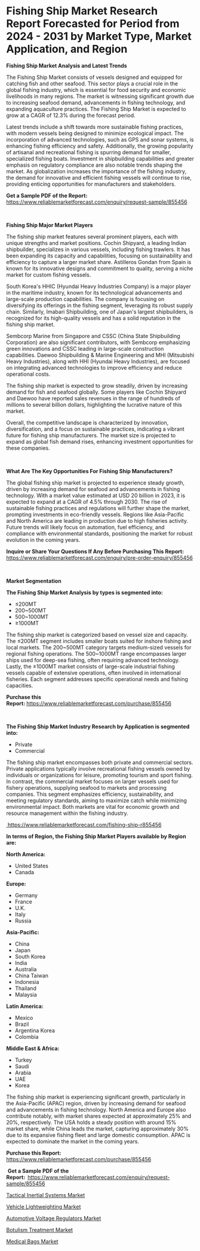 <p><h1>Fishing Ship Market Research Report Forecasted for Period from 2024 -  2031 by Market Type, Market Application, and Region</h1></p><p><strong>Fishing Ship Market Analysis and Latest Trends</strong></p>
<p><p>The Fishing Ship Market consists of vessels designed and equipped for catching fish and other seafood. This sector plays a crucial role in the global fishing industry, which is essential for food security and economic livelihoods in many regions. The market is witnessing significant growth due to increasing seafood demand, advancements in fishing technology, and expanding aquaculture practices. The Fishing Ship Market is expected to grow at a CAGR of 12.3% during the forecast period.</p><p>Latest trends include a shift towards more sustainable fishing practices, with modern vessels being designed to minimize ecological impact. The incorporation of advanced technologies, such as GPS and sonar systems, is enhancing fishing efficiency and safety. Additionally, the growing popularity of artisanal and recreational fishing is spurring demand for smaller, specialized fishing boats. Investment in shipbuilding capabilities and greater emphasis on regulatory compliance are also notable trends shaping the market. As globalization increases the importance of the fishing industry, the demand for innovative and efficient fishing vessels will continue to rise, providing enticing opportunities for manufacturers and stakeholders.</p></p>
<p><strong>Get a Sample PDF of the Report:&nbsp;</strong> <a href="https://www.reliablemarketforecast.com/enquiry/request-sample/855456?utm_campaign=1140&utm_medium=2&utm_source=Github&utm_content=ia&utm_term=02112024&utm_id=fishing-ship">https://www.reliablemarketforecast.com/enquiry/request-sample/855456</a></p>
<p>&nbsp;</p>
<p><strong>Fishing Ship Major Market Players</strong></p>
<p><p>The fishing ship market features several prominent players, each with unique strengths and market positions. Cochin Shipyard, a leading Indian shipbuilder, specializes in various vessels, including fishing trawlers. It has been expanding its capacity and capabilities, focusing on sustainability and efficiency to capture a larger market share. Astilleros Gondan from Spain is known for its innovative designs and commitment to quality, serving a niche market for custom fishing vessels.</p><p>South Korea's HHIC (Hyundai Heavy Industries Company) is a major player in the maritime industry, known for its technological advancements and large-scale production capabilities. The company is focusing on diversifying its offerings in the fishing segment, leveraging its robust supply chain. Similarly, Imabari Shipbuilding, one of Japan's largest shipbuilders, is recognized for its high-quality vessels and has a solid reputation in the fishing ship market.</p><p>Sembcorp Marine from Singapore and CSSC (China State Shipbuilding Corporation) are also significant contributors, with Sembcorp emphasizing green innovations and CSSC leading in large-scale construction capabilities. Daewoo Shipbuilding & Marine Engineering and MHI (Mitsubishi Heavy Industries), along with HHI (Hyundai Heavy Industries), are focused on integrating advanced technologies to improve efficiency and reduce operational costs.</p><p>The fishing ship market is expected to grow steadily, driven by increasing demand for fish and seafood globally. Some players like Cochin Shipyard and Daewoo have reported sales revenues in the range of hundreds of millions to several billion dollars, highlighting the lucrative nature of this market.</p><p>Overall, the competitive landscape is characterized by innovation, diversification, and a focus on sustainable practices, indicating a vibrant future for fishing ship manufacturers. The market size is projected to expand as global fish demand rises, enhancing investment opportunities for these companies.</p></p>
<p>&nbsp;</p>
<p><strong>What Are The Key Opportunities For Fishing Ship Manufacturers?</strong></p>
<p><p>The global fishing ship market is projected to experience steady growth, driven by increasing demand for seafood and advancements in fishing technology. With a market value estimated at USD 20 billion in 2023, it is expected to expand at a CAGR of 4.5% through 2030. The rise of sustainable fishing practices and regulations will further shape the market, prompting investments in eco-friendly vessels. Regions like Asia-Pacific and North America are leading in production due to high fisheries activity. Future trends will likely focus on automation, fuel efficiency, and compliance with environmental standards, positioning the market for robust evolution in the coming years.</p></p>
<p><strong>Inquire or Share Your Questions If Any Before Purchasing This Report:</strong> <a href="https://www.reliablemarketforecast.com/enquiry/pre-order-enquiry/855456?utm_campaign=1140&utm_medium=2&utm_source=Github&utm_content=ia&utm_term=02112024&utm_id=fishing-ship">https://www.reliablemarketforecast.com/enquiry/pre-order-enquiry/855456</a></p>
<p>&nbsp;</p>
<p><strong>Market Segmentation</strong></p>
<p><strong>The Fishing Ship Market Analysis by types is segmented into:</strong></p>
<p><ul><li>≤200MT</li><li>200~500MT</li><li>500~1000MT</li><li>≥1000MT</li></ul></p>
<p><p>The fishing ship market is categorized based on vessel size and capacity. The ≤200MT segment includes smaller boats suited for inshore fishing and local markets. The 200~500MT category targets medium-sized vessels for regional fishing operations. The 500~1000MT range encompasses larger ships used for deep-sea fishing, often requiring advanced technology. Lastly, the ≥1000MT market consists of large-scale industrial fishing vessels capable of extensive operations, often involved in international fisheries. Each segment addresses specific operational needs and fishing capacities.</p></p>
<p><strong>Purchase this Report:&nbsp;</strong><a href="https://www.reliablemarketforecast.com/purchase/855456?utm_campaign=1140&utm_medium=2&utm_source=Github&utm_content=ia&utm_term=02112024&utm_id=fishing-ship">https://www.reliablemarketforecast.com/purchase/855456</a></p>
<p>&nbsp;</p>
<p><strong>The Fishing Ship Market Industry Research by Application is segmented into:</strong></p>
<p><ul><li>Private</li><li>Commercial</li></ul></p>
<p><p>The fishing ship market encompasses both private and commercial sectors. Private applications typically involve recreational fishing vessels owned by individuals or organizations for leisure, promoting tourism and sport fishing. In contrast, the commercial market focuses on larger vessels used for fishery operations, supplying seafood to markets and processing companies. This segment emphasizes efficiency, sustainability, and meeting regulatory standards, aiming to maximize catch while minimizing environmental impact. Both markets are vital for economic growth and resource management within the fishing industry.</p></p>
<p><a href="https://www.reliablemarketforecast.com/fishing-ship-r855456?utm_campaign=1140&utm_medium=2&utm_source=Github&utm_content=ia&utm_term=02112024&utm_id=fishing-ship">&nbsp;https://www.reliablemarketforecast.com/fishing-ship-r855456</a></p>
<p><strong>In terms of Region, the Fishing Ship Market Players available by Region are:</strong></p>
<p>
    <p> <strong> North America: </strong>
        <ul>
            <li>United States</li>
            <li>Canada</li>
        </ul>
        </p> 
    <p> <strong> Europe: </strong>
        <ul>
            <li>Germany</li>
            <li>France</li>
            <li>U.K.</li>
            <li>Italy</li>
            <li>Russia</li>
        </ul>
        </p> 
    <p> <strong> Asia-Pacific: </strong>
        <ul>
            <li>China</li>
            <li>Japan</li>
            <li>South Korea</li>
            <li>India</li>
            <li>Australia</li>
            <li>China Taiwan</li>
            <li>Indonesia</li>
            <li>Thailand</li>
            <li>Malaysia</li>
        </ul>
        </p> 
    <p> <strong> Latin America: </strong>
        <ul>
            <li>Mexico</li>
            <li>Brazil</li>
            <li>Argentina Korea</li>
            <li>Colombia</li>
        </ul>
        </p> 
    <p> <strong> Middle East & Africa: </strong>
        <ul>
            <li>Turkey</li>
            <li>Saudi</li>
            <li>Arabia</li>
            <li>UAE</li>
            <li>Korea</li>
        </ul>
    </p>
    </p>
<p><p>The fishing ship market is experiencing significant growth, particularly in the Asia-Pacific (APAC) region, driven by increasing demand for seafood and advancements in fishing technology. North America and Europe also contribute notably, with market shares expected at approximately 25% and 20%, respectively. The USA holds a steady position with around 15% market share, while China leads the market, capturing approximately 30% due to its expansive fishing fleet and large domestic consumption. APAC is expected to dominate the market in the coming years.</p></p>
<p><strong>Purchase this Report: </strong><a href="https://www.reliablemarketforecast.com/purchase/855456?utm_campaign=1140&utm_medium=2&utm_source=Github&utm_content=ia&utm_term=02112024&utm_id=fishing-ship">https://www.reliablemarketforecast.com/purchase/855456</a></p>
<p>&nbsp;<strong>Get a Sample PDF of the Report:&nbsp;&nbsp;</strong><a href="https://www.reliablemarketforecast.com/enquiry/request-sample/855456?utm_campaign=1140&utm_medium=2&utm_source=Github&utm_content=ia&utm_term=02112024&utm_id=fishing-ship">https://www.reliablemarketforecast.com/enquiry/request-sample/855456</a></p>
<p><strong></strong></p>
<p><p><a href="https://www.linkedin.com/pulse/insights-tactical-inertial-systems-industry-market-financial-hienf?utm_campaign=1140&utm_medium=2&utm_source=Github&utm_content=ia&utm_term=02112024&utm_id=fishing-ship">Tactical Inertial Systems Market</a></p><p><a href="https://github.com/siennagx1ahafter/Market-Research-Report-List-1/blob/main/vehicle-lightweighting-market.md?utm_campaign=1140&utm_medium=2&utm_source=Github&utm_content=ia&utm_term=02112024&utm_id=fishing-ship">Vehicle Lightweighting Market</a></p><p><a href="https://github.com/cairotmbrowne3cq/Market-Research-Report-List-1/blob/main/automotive-voltage-regulators-market.md?utm_campaign=1140&utm_medium=2&utm_source=Github&utm_content=ia&utm_term=02112024&utm_id=fishing-ship">Automotive Voltage Regulators Market</a></p><p><a href="https://issuu.com/reportprime-2/docs/botulism-treatment-market-size-2030_01c8ebb8732410?utm_campaign=1140&utm_medium=2&utm_source=Github&utm_content=ia&utm_term=02112024&utm_id=fishing-ship">Botulism Treatment Market</a></p><p><a href="https://www.linkedin.com/pulse/exploring-medical-bags-market-strategic-insights-growth-opportunities-shijc?utm_campaign=1140&utm_medium=2&utm_source=Github&utm_content=ia&utm_term=02112024&utm_id=fishing-ship">Medical Bags Market</a></p></p>